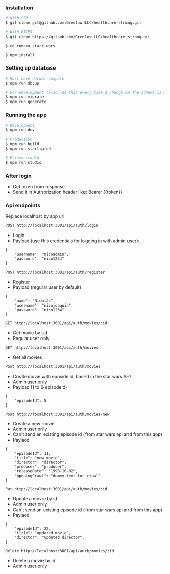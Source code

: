 ### Installation

```bash
# With SSH
$ git clone git@github.com:Greelow-LLC/healthcare-strong.git

# With HTTPS
$ git clone https://github.com/Greelow-LLC/healthcare-strong.git

$ cd conexa_start-wars

$ npm install

```

### Setting up database

```bash
# Must have docker-compose
$ npm run db:up

# For development (also, do this every time a change on the schema is made)
$ npm run migrate
$ npm run generate
```

### Running the app

```bash
# Development
$ npm run dev

# Production
$ npm run build
$ npm run start:prod

# Prisma studio
$ npm run studio
```

### After login

- Get token from response
- Send it in Authorization header like: Bearer {{token}}

### Api endpoints

Replace localhost by app url

```bash
POST http://localhost:3001/api/auth/login
```

- Login
- Payload (use this credentials for logging in with admin user):

```
{
    "username": "nicoadmin",
    "password": "nico1234"
}
```

```bash
POST http://localhost:3001/api/auth/register
```

- Register
- Payload (regular user by default)

```
{
    "name": "Nicolás",
    "username": "nicojoaquin",
    "password": "nico1234"
}
```

```bash
GET http://localhost:3001/api/auth/movies/:id
```

- Get movie by ud
- Regular user only

```bash
GET http://localhost:3001/api/auth/movies
```

- Get all movies

```bash
Post http://localhost:3001/api/auth/movies
```

- Create movie with eposide id, based in the star wars API
- Admin user only
- Payload (1 to 6 episodeId)

```
{
    "episodeId": 5
}
```

```bash
Post http://localhost:3001/api/auth/movies/new
```

- Create a new movie
- Admin user only
- Can't send an existing episode id (from star wars api and from this app)
- Paylaod

```
{
    "episodeId": 11,
    "title": "new movie",
    "director": "director",
    "producer": "producer",
    "releaseDate": "1998-10-02",
    "openingCrawl": "dummy text for crawl"
}
```

```bash
Put http://localhost:3001/api/auth/movies/:id
```

- Update a movie by id
- Admin user only
- Can't send an existing episode id (from star wars api and from this app)
- Paylaod

```
{
    "episodeId": 22,
    "title": "updated movie",
    "director": "updated director",
}
```

```bash
Delete http://localhost:3001/api/auth/movies/:id
```

- Delete a movie by id
- Admin user only
